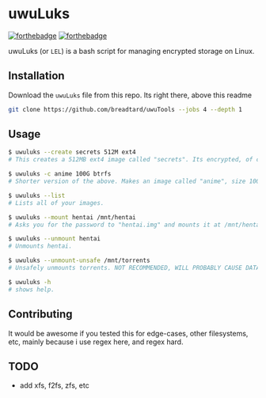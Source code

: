# uwuLuks

[![forthebadge](https://forthebadge.com/images/badges/fuck-it-ship-it.svg)](https://forthebadge.com) [![forthebadge](https://forthebadge.com/images/badges/fuck-it-ship-it.svg)](https://forthebadge.com)

uwuLuks (or `LEL`) is a bash script for managing encrypted storage on Linux.

## Installation

Download the `uwuLuks` file from this repo. Its right there, above this readme

```bash
git clone https://github.com/breadtard/uwuTools --jobs 4 --depth 1
```

## Usage

```bash
$ uwuluks --create secrets 512M ext4
# This creates a 512MB ext4 image called "secrets". Its encrypted, of course.

$ uwuluks -c anime 100G btrfs
# Shorter version of the above. Makes an image called "anime", size 100GB, fs is btrfs.

$ uwuluks --list
# Lists all of your images. 

$ uwuluks --mount hentai /mnt/hentai
# Asks you for the password to "hentai.img" and mounts it at /mnt/hentai

$ uwuluks --unmount hentai
# Unmounts hentai.

$ uwuluks --unmount-unsafe /mnt/torrents
# Unsafely unmounts torrents. NOT RECOMMENDED, WILL PROBABLY CAUSE DATA LOSS

$ uwuluks -h
# shows help.
```

## Contributing
It would be awesome if you tested this for edge-cases, other filesystems, etc, mainly because i use regex here, and regex hard.

## TODO
- add xfs, f2fs, zfs, etc
